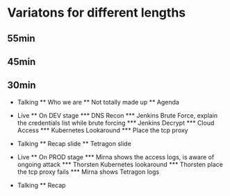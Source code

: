 # Variatons for different lengths

## 55min

## 45min

## 30min

* Talking
** Who we are
** Not totally made up
** Agenda

* Live
** On DEV stage
  *** DNS Recon
  *** Jenkins Brute Force, explain the credentials list while brute forcing
  *** Jenkins Decrypt
  *** Cloud Access
  *** Kubernetes Lookaround
  *** Place the tcp proxy

* Talking
** Recap slide
** Tetragon slide

* Live
** On PROD stage
  *** Mirna shows the access logs, is aware of ongoing attack
  *** Thorsten Kubernetes lookaround
  *** Thorsten place the tcp proxy fails
  *** Mirna shows Tetragon logs

* Talking
** Recap
